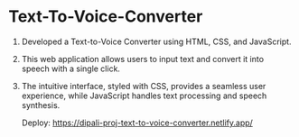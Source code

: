 # Text-To-Voice-Converter
1) Developed a Text-to-Voice Converter using HTML, CSS, and JavaScript.
2) This web application allows users to input text and convert it into speech with a single click.
3) The intuitive interface, styled with CSS, provides a seamless user experience, while JavaScript handles text processing and speech synthesis.

   Deploy:
   https://dipali-proj-text-to-voice-converter.netlify.app/
